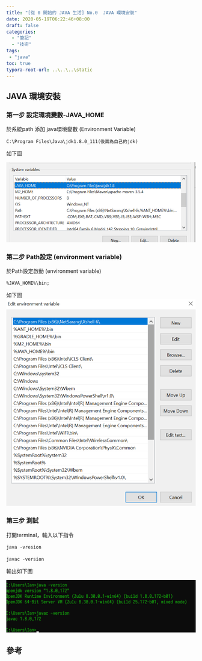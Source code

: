 ```yaml
---
title: "[從 0 開始的 JAVA 生活] No.0  JAVA 環境安裝"
date: 2020-05-19T06:22:46+08:00
draft: false
categories:
  - "筆記"
  - "技術"
tags:
 - "java"
toc: true
typora-root-url: ..\..\..\static
---
```


<!--more-->

## JAVA 環境安裝

### 第一步 設定環境變數-JAVA_HOME

於系統path 添加 java環境變數 (Environment Variable)

```
C:\Program Files\Java\jdk1.8.0_111(後面為自己的jdk)
```

如下圖

![JAVA_HOME](/images/java/JAVA_HOME.png)

### 第二步 Path設定 (environment variable)

於Path設定啟動 (environment variable)

```
%JAVA_HOME%\bin;
```

如下圖
![Path](/images/java/Path.png)

### 第三步 測試

打開terminal，輸入以下指令

``` shell
java -vresion

javac -version
```

輸出如下圖

![test_java_version](/images/java/test_java_version.png)


 ## 參考